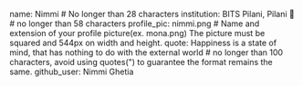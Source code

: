 name: Nimmi # No longer than 28 characters
institution: BITS Pilani, Pilani 🚩 # no longer than 58 characters
profile_pic: nimmi.png # Name and extension of your profile picture(ex. mona.png) The picture must be squared and 544px on width and height.
quote: Happiness is a state of mind, that has nothing to do with the external world # no longer than 100 characters, avoid using quotes(") to guarantee the format remains the same.
github_user: Nimmi Ghetia